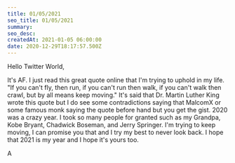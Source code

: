 ```yaml
---
title: 01/05/2021
seo_title: 01/05/2021
summary: 
seo_desc: 
createdAt: 2021-01-05 06:00:00
date: 2020-12-29T18:17:57.500Z
---
```

Hello Twitter World,

It's AF.  I just read this great quote online that I'm trying to uphold in my life. "If you can't fly, then run, if you can't run then walk, if you can't walk then crawl, but by all means keep moving." It's said that Dr. Martin Luther King wrote this quote but I do see some contradictions saying that MalcomX or some famous monk saying the quote before hand but you get the gist. 2020 was a crazy year. I took so many people for granted such as my Grandpa, Kobe Bryant, Chadwick Boseman, and Jerry Springer. I'm trying to keep moving, I can promise you that and I try my best to never look back. I hope that 2021 is my year and I hope it's yours too.

A

